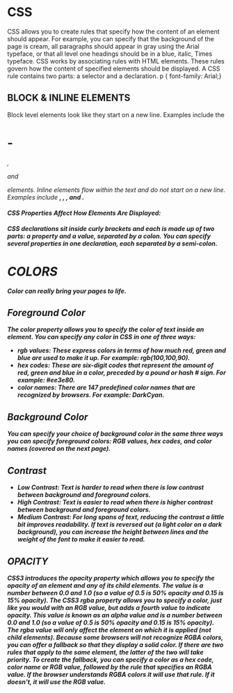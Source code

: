 # CSS
CSS allows you to create rules that specify how the content of an element should appear. For example, you can specify that the background of the page is cream, all paragraphs should appear in gray using the Arial typeface, or that all level one headings should be in a blue, italic, Times typeface.
CSS works by associating rules with HTML elements. These rules govern how the content of specified elements should be displayed. A CSS rule contains two parts: a selector and a declaration.
p { font-family: Arial;} 
## BLOCK & INLINE ELEMENTS
Block level elements look like they start on a new line. Examples include the <h1>-<h6>, <p> and <div> elements.
Inline elements flow within the text and do not start on a new line. Examples include <b>, <i>, <img>, <em> and <span>.
#### CSS Properties Affect How Elements Are Displayed:
CSS declarations sit inside curly brackets and each is made up of two parts: a property and a value, separated by a colon. You can specify several properties in one declaration, each separated by a semi-colon.
# COLORS
Color can really bring your pages to life.
## Foreground Color
The color property allows you to specify the color of text inside an element. You can specify any color in CSS in one of three ways: 
-	rgb values: These express colors in terms of how much red, green and blue are used to make it up. For example: rgb(100,100,90).
-	 hex codes: These are six-digit codes that represent the amount of red, green and blue in a color, preceded by a pound or hash # sign. For example: #ee3e80. 
-	color names: There are 147 predefined color names that are recognized by browsers. For example: DarkCyan.
## Background Color
You can specify your choice of background color in the same three ways you can specify foreground colors: RGB values, hex codes, and color names (covered on the next page).
## Contrast
-	Low Contrast: Text is harder to read when there is low contrast between background and foreground colors.
-	High Contrast: Text is easier to read when there is higher contrast between background and foreground colors.
-	Medium Contrast: For long spans of text, reducing the contrast a little bit improves readability.
If text is reversed out (a light color on a dark background), you 
can increase the height between lines and the weight of the font 
to make it easier to read.
## OPACITY
CSS3 introduces the opacity property which allows you to specify the opacity of an element and any of its child elements. The value is a number between 0.0 and 1.0 (so a value of 0.5 is 50% opacity and 0.15 is 15% opacity). 
The CSS3 rgba property allows you to specify a color, just like you would with an RGB value, but adds a fourth value to indicate opacity. This value is known as an alpha value and is a number between 0.0 and 1.0 (so a value of 0.5 is 50% opacity and 0.15 is 15% opacity).
 The rgba value will only affect the element on which it is applied (not child elements). Because some browsers will not recognize RGBA colors, you can offer a fallback so that they display a solid color. If there are two rules that apply to the same element, the latter of the two will take priority. To create the fallback, you can specify a color as a hex code, color name or RGB value, followed by the rule that specifies an RGBA value. If the browser understands RGBA colors it will use that rule. If it doesn't, it will use the RGB value.


